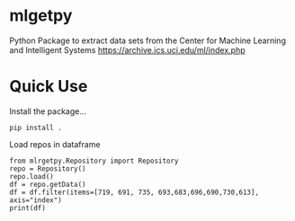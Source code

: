 # mlgetpy
Python Package to extract  data sets from the Center for Machine Learning and Intelligent Systems
https://archive.ics.uci.edu/ml/index.php

# Quick Use
Install the package...

    pip install .

Load repos in dataframe
    
    from mlrgetpy.Repository import Repository
    repo = Repository()
    repo.load()
    df = repo.getData()
    df = df.filter(items=[719, 691, 735, 693,683,696,690,730,613], axis="index")
    print(df) 
